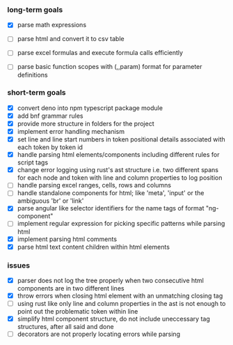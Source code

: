 ### long-term goals

- [x] parse math expressions
- [ ] parse html and convert it to csv table
- [ ] parse excel formulas and execute formula calls efficiently
- [ ] parse basic function scopes with (,,param) format for parameter definitions


### short-term goals

- [x] convert deno into npm typescript package module
- [x] add bnf grammar rules
- [x] provide more structure in folders for the project
- [x] implement error handling mechanism
- [x] set line and line start numbers in token positional details associated with each token by token id
- [x] handle parsing html elements/components including different rules for script tags
- [x] change error logging using rust's ast structure i.e. two different spans for each node and token with line and column properties to log position
- [ ] handle parsing excel ranges, cells, rows and columns
- [ ] handle standalone components for html; like 'meta', 'input' or the ambiguous 'br' or 'link'
- [x] parse angular like selector identifiers for the name tags of format "ng-component"
- [ ] implement regular expression for picking specific patterns while parsing html
- [x] implement parsing html comments
- [x] parse html text content children within html elements

### issues

- [x] parser does not log the tree properly when two consecutive html components are in two different lines
- [x] throw errors when closing html element with an unmatching closing tag
- [ ] using rust like only line and column properties in the ast is not enough to point out the problematic token within line
- [x] simplify html component structure, do not include uneccessary tag structures, after all said and done
- [ ] decorators are not properly locating errors while parsing